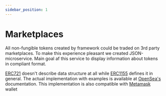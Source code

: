 ```yaml
---
sidebar_position: 1
---
```


# Marketplaces

All non-fungible tokens created by framework could be traded on 3rd party marketplaces. To make this experience pleasant
we created JSON-microservice. Main goal af this service to display information about tokens in compliant format.

[ERC721](https://eips.ethereum.org/EIPS/eip-721) doesn't describe data structure at all
while [ERC1155](https://eips.ethereum.org/EIPS/eip-1155) defines it in general. The actual implementation with
examples is available at [OpenSea's](https://docs.opensea.io/docs/category/metadata-standards) documentation. This implementation
is also compatible
with [Metamask](https://metamask.zendesk.com/hc/en-us/articles/360058238591-NFT-tokens-in-your-MetaMask-wallet) wallet
